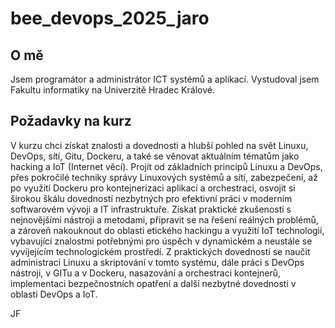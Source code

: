 # bee_devops_2025_jaro
## O mě
Jsem programátor a administrátor ICT systémů a aplikací. Vystudoval jsem Fakultu informatiky na Univerzitě Hradec Králové.

## Požadavky na kurz
V kurzu chci získat znalosti a dovednosti a hlubší pohled na svět Linuxu, DevOps, sítí, Gitu, Dockeru, a také se věnovat aktuálním tématům jako hacking a IoT (Internet věcí). Projít od základních principů Linuxu a DevOps, přes pokročilé techniky správy Linuxových systémů a sítí, zabezpečení, až po využití Dockeru pro kontejnerizaci aplikací a orchestraci, osvojit si širokou škálu dovedností nezbytných pro efektivní práci v moderním softwarovém vývoji a IT infrastruktuře. Získat praktické zkušenosti s nejnovějšími nástroji a metodami, připravit se na řešení reálných problémů, a zároveň nakouknout do oblasti etického hackingu a využití IoT technologií, vybavující znalostmi potřebnými pro úspěch v dynamickém a neustále se vyvíjejícím technologickém prostředí.
Z praktických dovedností se naučit administraci Linuxu a skriptování v tomto systému, dále práci s DevOps nástroji, v GITu a v Dockeru, nasazování a orchestraci kontejnerů, implementaci bezpečnostních opatření a další nezbytné dovednosti v oblasti DevOps a IoT.

JF
